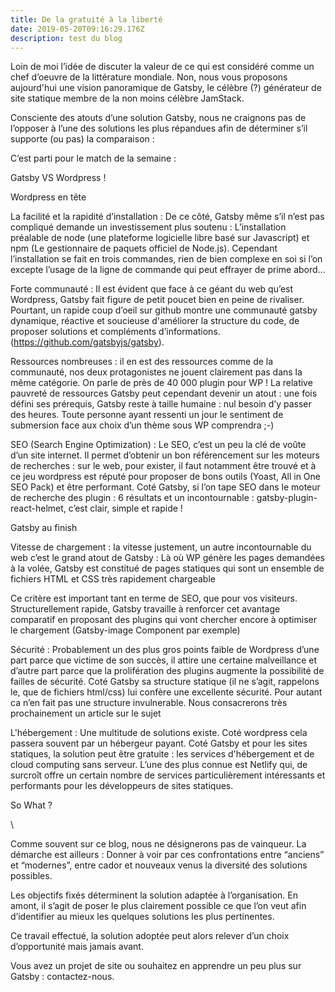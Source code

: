 ```yaml
---
title: De la gratuité à la liberté
date: 2019-05-20T09:16:29.176Z
description: test du blog
---
```

Loin de moi l’idée de discuter la valeur de ce qui est considéré comme un chef d’oeuvre de la littérature mondiale. Non, nous vous proposons aujourd'hui une vision panoramique de Gatsby, le célèbre (?) générateur de site statique membre de la non moins célèbre JamStack.



Consciente des atouts d’une solution Gatsby, nous ne craignons pas de l’opposer à l’une des solutions les  plus répandues afin de déterminer s’il supporte (ou pas) la comparaison : 





C’est parti pour le match de la semaine :  

Gatsby VS Wordpress !



Wordpress en tête



La facilité et la rapidité d’installation : De ce côté, Gatsby même s’il n’est pas compliqué demande un  investissement plus soutenu : L’installation préalable de node (une plateforme logicielle libre basé sur Javascript) et npm (Le gestionnaire de paquets officiel de Node.js). Cependant l’installation se fait en trois commandes, rien de bien complexe en soi si l’on excepte l’usage de  la ligne de commande qui peut effrayer de prime abord...



Forte communauté : Il est évident que face à ce géant  du web qu’est Wordpress, Gatsby fait figure de petit poucet bien en peine de rivaliser. Pourtant, un rapide coup d’oeil sur github montre une communauté gatsby dynamique, réactive et soucieuse d'améliorer la structure du code, de proposer solutions et compléments d’informations. (https://github.com/gatsbyjs/gatsby). 



Ressources nombreuses : il en est des ressources comme de la communauté, nos deux protagonistes ne jouent clairement pas dans la même catégorie. On parle de près de 40 000 plugin pour WP ! La relative pauvreté de ressources Gatsby peut cependant devenir un atout : une fois défini ses prérequis, Gatsby  reste à taille humaine : nul besoin d’y passer des heures. Toute personne ayant ressenti un jour le sentiment de submersion face aux choix d’un thème sous WP  comprendra ;-)



SEO (Search Engine Optimization) : Le SEO, c’est un peu la clé de voûte d’un site internet. Il permet d’obtenir un bon référencement sur les moteurs de recherches : sur le web, pour exister, il faut notamment être trouvé et à ce jeu wordpress est réputé pour proposer de bons outils (Yoast, All in One SEO Pack) et être performant. Coté Gatsby, si l’on tape SEO dans le moteur de recherche des plugin : 6 résultats et un incontournable  : gatsby-plugin-react-helmet, c’est clair, simple et rapide !



Gatsby au finish



Vitesse de chargement : la vitesse justement, un autre incontournable du web c’est le grand atout de Gatsby : Là où WP génère les pages demandées à la volée, Gatsby est constitué de pages statiques qui sont un ensemble de fichiers HTML et CSS très rapidement chargeable

Ce critère est important tant en terme de SEO, que pour vos visiteurs. Structurellement rapide, Gatsby travaille à renforcer cet avantage comparatif en proposant des plugins qui vont chercher encore à optimiser le chargement (Gatsby-image Component par exemple)



Sécurité : Probablement un des plus gros points faible de Wordpress d’une part parce que victime de son succès, il attire une certaine malveillance et d’autre part parce que la prolifération des plugins augmente la possibilité de failles de sécurité. Coté Gatsby sa structure statique (il ne s’agit, rappelons le, que de fichiers html/css) lui confère une excellente sécurité. Pour autant ca n’en fait pas une structure invulnerable. Nous consacrerons très prochainement un article sur le sujet



L'hébergement : Une multitude de solutions existe. Coté wordpress cela passera souvent par un hébergeur payant. Coté Gatsby et pour les sites statiques, la solution peut être gratuite : les services d'hébergement et de cloud computing sans serveur. L’une des plus connue est Netlify qui, de surcroît offre un certain nombre de services particulièrement intéressants et performants pour les développeurs de sites statiques.



 So What ?

\    

Comme souvent sur ce blog,  nous ne désignerons pas de vainqueur. La démarche est ailleurs : Donner à voir par ces confrontations entre “anciens” et “modernes”, entre cador et nouveaux venus la diversité des solutions possibles. 

Les objectifs fixés déterminent la solution adaptée à l’organisation. En amont, il s’agit de poser le plus clairement possible ce que l’on veut afin d’identifier au mieux les quelques solutions les plus pertinentes. 

Ce travail effectué, la solution adoptée peut alors relever d’un choix d’opportunité mais jamais avant.



 Vous avez un projet de site ou souhaitez en apprendre un peu plus sur Gatsby : contactez-nous.
